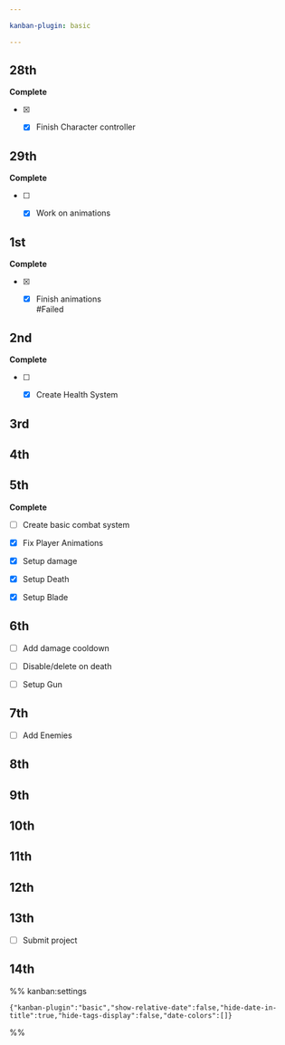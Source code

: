 ```yaml
---

kanban-plugin: basic

---
```


## 28th

**Complete**
- [x] - [x] Finish Character controller


## 29th

**Complete**
- [ ] - [x] Work on animations


## 1st

**Complete**
- [x] - [x] Finish animations<br>#Failed


## 2nd

**Complete**
- [ ] - [x] Create Health System


## 3rd



## 4th



## 5th

**Complete**
- [ ] Create basic combat system
- [x] Fix Player Animations
- [x] Setup damage
- [x] Setup Death
- [x] Setup Blade


## 6th

- [ ] Add damage cooldown
- [ ] Disable/delete on death
- [ ] Setup Gun


## 7th

- [ ] Add Enemies


## 8th



## 9th



## 10th



## 11th



## 12th



## 13th

- [ ] Submit project


## 14th





%% kanban:settings
```
{"kanban-plugin":"basic","show-relative-date":false,"hide-date-in-title":true,"hide-tags-display":false,"date-colors":[]}
```
%%